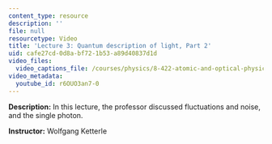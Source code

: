 ```yaml
---
content_type: resource
description: ''
file: null
resourcetype: Video
title: 'Lecture 3: Quantum description of light, Part 2'
uid: cafe27cd-0d8a-bf72-1b53-a89d40837d1d
video_files:
  video_captions_file: /courses/physics/8-422-atomic-and-optical-physics-ii-spring-2013/video-lectures/lecture-3-quantum-description-of-light-part-2/r6OUO3an7-0.vtt
video_metadata:
  youtube_id: r6OUO3an7-0
---
```


**Description:** In this lecture, the professor discussed fluctuations and noise, and the single photon.

**Instructor:** Wolfgang Ketterle